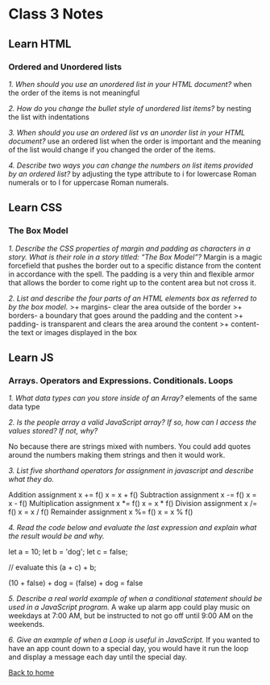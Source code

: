 # Class 3 Notes


## Learn HTML

### Ordered and Unordered lists

*1. When should you use an unordered list in your HTML document?*
when the order of the items is not meaningful

*2. How do you change the bullet style of unordered list items?*
by nesting the list with indentations

*3. When should you use an ordered list vs an unorder list in your HTML document?*
use an ordered list when the order is important and the meaning of the list would change if you changed the order of the items.

*4. Describe two ways you can change the numbers on list items provided by an ordered list?*
by adjusting the type attribute to i for lowercase Roman numerals or to I for uppercase Roman numerals.

## Learn CSS

### The Box Model

*1. Describe the CSS properties of margin and padding as characters in a story. What is their role in a story titled: “The Box Model”?*
Margin is a magic forcefield that pushes the border out to a specific distance from the content in accordance with the spell.  The padding is a very thin and flexible armor that allows the border to come right up to the content area but not cross it.

*2. List and describe the four parts of an HTML elements box as referred to by the box model.*
    >+ margins- clear the area outside of the border
    >+ borders- a boundary that goes around the padding and the content
    >+ padding- is transparent and clears the area around the content
    >+ content- the text or images displayed in the box

## Learn JS

### Arrays. Operators and Expressions. Conditionals. Loops

*1. What data types can you store inside of an Array?*
elements of the same data type

*2. Is the people array a valid JavaScript array? If so, how can I access the values stored? If not, why?*

No because there are strings mixed with numbers.  You could add quotes around the numbers making them strings and then it would work.

*3. List five shorthand operators for assignment in javascript and describe what they do.*

Addition assignment 	x += f()	x = x + f()
Subtraction assignment	x -= f()	x = x - f()
Multiplication assignment	x *= f()	x = x * f()
Division assignment	x /= f()	x = x / f()
Remainder assignment	x %= f()	x = x % f()

*4. Read the code below and evaluate the last expression and explain what the result would be and why.*

 let a = 10;
 let b = 'dog';
 let c = false;

 // evaluate this
 (a + c) + b;

(10 + false) + dog = (false) + dog = false

*5. Describe a real world example of when a conditional statement should be used in a JavaScript program.*
A wake up alarm app could play music on weekdays at 7:00 AM, but be instructed to not go off until 9:00 AM on the weekends.

*6. Give an example of when a Loop is useful in JavaScript.*
If you wanted to have an app count down to a special day, you would have it run the loop and display a message each day until the special day.

[Back to home](../README.md)
